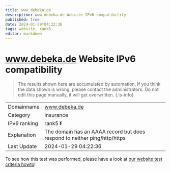 ```yaml
---
title: www.debeka.de
description: www.debeka.de Website IPv6 compatibility
published: true
date: 2024-01-29T04:22:36
tags: website, rank5
editor: markdown
---
```


# www.debeka.de Website IPv6 compatibility

> The results shown here are accumulated by automation. If you think the data shown is wrong, please contact the administrators. 
> Do not edit this page manually, it will get overwritten.
{.is-info}


|   |   |
| - | - |
| Domainname | www.debeka.de
| Category | insurance |
| IPv6 ranking | rank5 :arrow_double_down: |
| Explanation | The domain has an AAAA record but does respond to neither ping/http/https |
| Last Update | 2024-01-29 04:22:36 |

To see how this test was performed, please have a look at [our website test criteria howto](/howto/testcriteria/website)!

